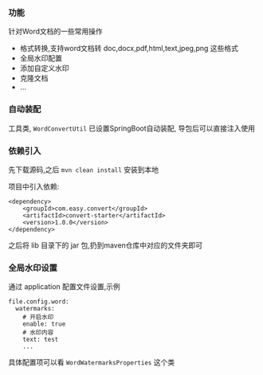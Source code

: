 ### 功能
针对Word文档的一些常用操作
+ 格式转换,支持word文档转 doc,docx,pdf,html,text,jpeg,png 这些格式
+ 全局水印配置
+ 添加自定义水印
+ 克隆文档
+ ...

### 自动装配
工具类, `WordConvertUtil` 已设置SpringBoot自动装配, 导包后可以直接注入使用   
  
### 依赖引入
先下载源码,之后 `mvn clean install` 安装到本地  
  
项目中引入依赖:  
```
<dependency>
    <groupId>com.easy.convert</groupId>
    <artifactId>convert-starter</artifactId>
    <version>1.0.0</version>
</dependency>
```
  
之后将 lib 目录下的 jar 包,扔到maven仓库中对应的文件夹即可    
  
### 全局水印设置
通过 application 配置文件设置,示例
```
file.config.word:
  watermarks:
    # 开启水印
    enable: true
    # 水印内容
    text: test
    ...
```
  
具体配置项可以看 `WordWatermarksProperties` 这个类  
  
